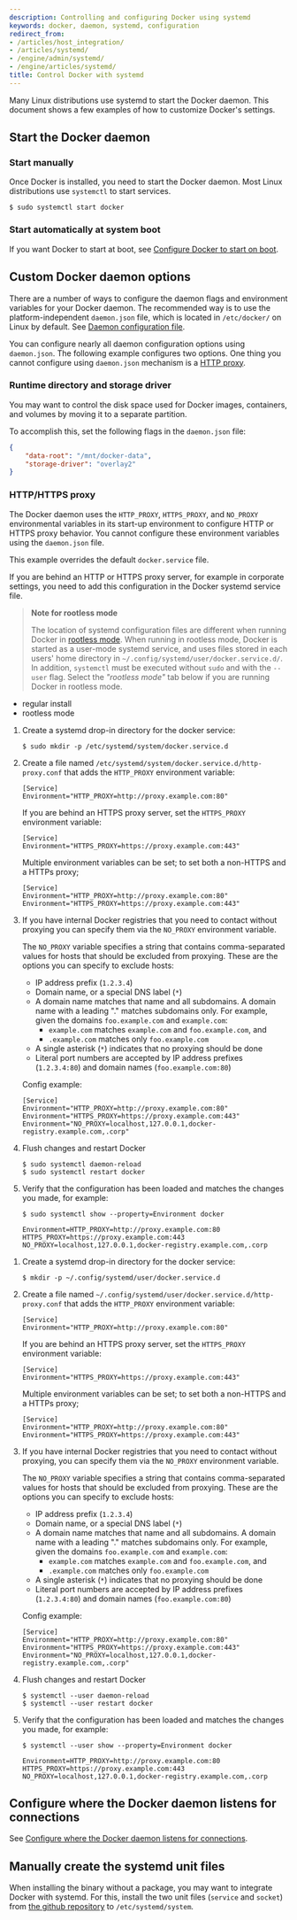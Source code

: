 ```yaml
---
description: Controlling and configuring Docker using systemd
keywords: docker, daemon, systemd, configuration
redirect_from:
- /articles/host_integration/
- /articles/systemd/
- /engine/admin/systemd/
- /engine/articles/systemd/
title: Control Docker with systemd
---
```


Many Linux distributions use systemd to start the Docker daemon. This document
shows a few examples of how to customize Docker's settings.

## Start the Docker daemon

### Start manually

Once Docker is installed, you need to start the Docker daemon.
Most Linux distributions use `systemctl` to start services.

```console
$ sudo systemctl start docker
```

### Start automatically at system boot

If you want Docker to start at boot, see
[Configure Docker to start on boot](../../engine/install/linux-postinstall.md#configure-docker-to-start-on-boot-with-systemd).

## Custom Docker daemon options

There are a number of ways to configure the daemon flags and environment variables
for your Docker daemon. The recommended way is to use the platform-independent
`daemon.json` file, which is located in `/etc/docker/` on Linux by default. See
[Daemon configuration file](../../engine/reference/commandline/dockerd.md#daemon-configuration-file).

You can configure nearly all daemon configuration options using `daemon.json`. The following
example configures two options. One thing you cannot configure using `daemon.json` mechanism is
a [HTTP proxy](#httphttps-proxy).

### Runtime directory and storage driver

You may want to control the disk space used for Docker images, containers,
and volumes by moving it to a separate partition.

To accomplish this, set the following flags in the `daemon.json` file:

```json
{
    "data-root": "/mnt/docker-data",
    "storage-driver": "overlay2"
}
```

### HTTP/HTTPS proxy

The Docker daemon uses the `HTTP_PROXY`, `HTTPS_PROXY`, and `NO_PROXY` environmental variables in
its start-up environment to configure HTTP or HTTPS proxy behavior. You cannot configure
these environment variables using the `daemon.json` file.

This example overrides the default `docker.service` file.

If you are behind an HTTP or HTTPS proxy server, for example in corporate settings,
you need to add this configuration in the Docker systemd service file.

> **Note for rootless mode**
>
> The location of systemd configuration files are different when running Docker
> in [rootless mode](../../engine/security/rootless.md). When running in rootless
> mode, Docker is started as a user-mode systemd service, and uses files stored
> in each users' home directory in `~/.config/systemd/user/docker.service.d/`.
> In addition, `systemctl` must be executed without `sudo` and with the `--user`
> flag. Select the _"rootless mode"_ tab below if you are running Docker in rootless mode.


<ul class="nav nav-tabs">
  <li class="active"><a data-toggle="tab" data-target="#rootful">regular install</a></li>
  <li><a data-toggle="tab" data-target="#rootless">rootless mode</a></li>
</ul>
<div class="tab-content">
<div id="rootful" class="tab-pane fade in active" markdown="1">

1.  Create a systemd drop-in directory for the docker service:

    ```console
    $ sudo mkdir -p /etc/systemd/system/docker.service.d
    ```

2.  Create a file named `/etc/systemd/system/docker.service.d/http-proxy.conf`
    that adds the `HTTP_PROXY` environment variable:

    ```systemd
    [Service]
    Environment="HTTP_PROXY=http://proxy.example.com:80"
    ```

    If you are behind an HTTPS proxy server, set the `HTTPS_PROXY` environment
    variable:

    ```systemd
    [Service]
    Environment="HTTPS_PROXY=https://proxy.example.com:443"
    ```
    
    Multiple environment variables can be set; to set both a non-HTTPS and
    a HTTPs proxy;

    ```systemd
    [Service]
    Environment="HTTP_PROXY=http://proxy.example.com:80"
    Environment="HTTPS_PROXY=https://proxy.example.com:443"
    ```
     
3.  If you have internal Docker registries that you need to contact without
    proxying you can specify them via the `NO_PROXY` environment variable.

    The `NO_PROXY` variable specifies a string that contains comma-separated
    values for hosts that should be excluded from proxying. These are the
    options you can specify to exclude hosts: 
    * IP address prefix (`1.2.3.4`)   
    * Domain name, or a special DNS label (`*`)
    * A domain name matches that name and all subdomains. A domain name with
      a leading "." matches subdomains only. For example, given the domains
      `foo.example.com` and `example.com`:
      * `example.com` matches `example.com` and `foo.example.com`, and
      * `.example.com` matches only `foo.example.com`
    * A single asterisk (`*`) indicates that no proxying should be done
    * Literal port numbers are accepted by IP address prefixes (`1.2.3.4:80`)
      and domain names (`foo.example.com:80`)
    
    Config example:

    ```systemd
    [Service]
    Environment="HTTP_PROXY=http://proxy.example.com:80"
    Environment="HTTPS_PROXY=https://proxy.example.com:443"
    Environment="NO_PROXY=localhost,127.0.0.1,docker-registry.example.com,.corp"
    ```

4.  Flush changes and restart Docker

    ```console
    $ sudo systemctl daemon-reload
    $ sudo systemctl restart docker
    ```

5.  Verify that the configuration has been loaded and matches the changes you
    made, for example:

    ```console
    $ sudo systemctl show --property=Environment docker
    
    Environment=HTTP_PROXY=http://proxy.example.com:80 HTTPS_PROXY=https://proxy.example.com:443 NO_PROXY=localhost,127.0.0.1,docker-registry.example.com,.corp
    ```

</div>
<div id="rootless" class="tab-pane fade in" markdown="1">

1.  Create a systemd drop-in directory for the docker service:

    ```console
    $ mkdir -p ~/.config/systemd/user/docker.service.d
    ```

2.  Create a file named `~/.config/systemd/user/docker.service.d/http-proxy.conf`
    that adds the `HTTP_PROXY` environment variable:

    ```systemd
    [Service]
    Environment="HTTP_PROXY=http://proxy.example.com:80"
    ```

    If you are behind an HTTPS proxy server, set the `HTTPS_PROXY` environment
    variable:

    ```systemd
    [Service]
    Environment="HTTPS_PROXY=https://proxy.example.com:443"
    ```
    
    Multiple environment variables can be set; to set both a non-HTTPS and
    a HTTPs proxy;

    ```systemd
    [Service]
    Environment="HTTP_PROXY=http://proxy.example.com:80"
    Environment="HTTPS_PROXY=https://proxy.example.com:443"
    ```
     
3.  If you have internal Docker registries that you need to contact without
    proxying, you can specify them via the `NO_PROXY` environment variable.

    The `NO_PROXY` variable specifies a string that contains comma-separated
    values for hosts that should be excluded from proxying. These are the
    options you can specify to exclude hosts: 
    * IP address prefix (`1.2.3.4`)   
    * Domain name, or a special DNS label (`*`)
    * A domain name matches that name and all subdomains. A domain name with
      a leading "." matches subdomains only. For example, given the domains
      `foo.example.com` and `example.com`:
      * `example.com` matches `example.com` and `foo.example.com`, and
      * `.example.com` matches only `foo.example.com`
    * A single asterisk (`*`) indicates that no proxying should be done
    * Literal port numbers are accepted by IP address prefixes (`1.2.3.4:80`)
      and domain names (`foo.example.com:80`)
    
    Config example:

    ```systemd
    [Service]
    Environment="HTTP_PROXY=http://proxy.example.com:80"
    Environment="HTTPS_PROXY=https://proxy.example.com:443"
    Environment="NO_PROXY=localhost,127.0.0.1,docker-registry.example.com,.corp"
    ```

4.  Flush changes and restart Docker

    ```console
    $ systemctl --user daemon-reload
    $ systemctl --user restart docker
    ```

5.  Verify that the configuration has been loaded and matches the changes you
    made, for example:

    ```console
    $ systemctl --user show --property=Environment docker

    Environment=HTTP_PROXY=http://proxy.example.com:80 HTTPS_PROXY=https://proxy.example.com:443 NO_PROXY=localhost,127.0.0.1,docker-registry.example.com,.corp
    ```

</div>
</div> <!-- tab-content -->


## Configure where the Docker daemon listens for connections

See
[Configure where the Docker daemon listens for connections](../../engine/install/linux-postinstall.md#configure-where-the-docker-daemon-listens-for-connections).

## Manually create the systemd unit files

When installing the binary without a package, you may want
to integrate Docker with systemd. For this, install the two unit files
(`service` and `socket`) from [the github repository](https://github.com/moby/moby/tree/master/contrib/init/systemd)
to `/etc/systemd/system`.
